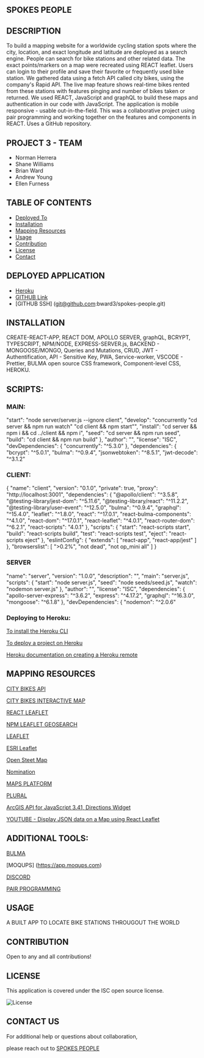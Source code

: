 ## SPOKES PEOPLE

## DESCRIPTION

To build a mapping website for a worldwide cycling station spots where the city, location, and exact longitude and latitude are deployed as a search engine.   People can search for bike stations and other related data.  The exact points/markers on a map were recreated using REACT leaflet. Users can login to their profile and save their favorite or frequently used bike station. We gathered data using a fetch API called city bikes, using the company's Rapid API. The live map feature shows real-time bikes rented from these stations with features pinging and number of bikes taken or returned.  We used REACT, JavaScript and graphQL to build these maps and authentication in our code with JavaScript. The application is mobile responsive - usable out-in-the-field. This was a collaborative project using pair programming and working together on the features and components in REACT. Uses a GitHub repository.

## PROJECT 3  - TEAM

- Norman Herrera
- Shane Williams
- Brian Ward
- Andrew Young
- Ellen Furness


## TABLE OF CONTENTS

  - [Deployed To ](#deployed-to)
  - [Installation](#installation)
  - [Mapping Resources](#mapping-resources)
  - [Usage](#usage)
  - [Contribution](#contribution)
  - [License](#license)
  - [Contact](#contact-ua)


## DEPLOYED APPLICATION

- [Heroku](https://stormy-depths-27110.herokuapp.com/)
- [GITHUB Link](https://github.com/bward3/spokes-people.git)
- [GITHUB SSH] (git@github.com:bward3/spokes-people.git)

 
## INSTALLATION

  CREATE-REACT-APP, REACT DOM, APOLLO SERVER, graphQL, BCRYPT, TYPESCRIPT, NPM/NODE, EXPRESS-SERVER.js, BACKEND - MONGOOSE/MONGO, Queries and Mutations, CRUD,
  JWT - Authentification, API - Sensitive Key, PWA, Service-worker, VSCODE - Prettier, BULMA open source CSS framework, Component-level CSS, HEROKU.


## SCRIPTS:

### MAIN:

   "start": "node server/server.js --ignore client",
    "develop": "concurrently \"cd server && npm run watch\" \"cd client && npm start\"",
    "install": "cd server && npm i && cd ../client && npm i",
    "seed": "cd server && npm run seed",
    "build": "cd client && npm run build"
  },
  "author": "",
  "license": "ISC",
  "devDependencies": {
    "concurrently": "^5.3.0"
  },
  "dependencies": {
    "bcrypt": "^5.0.1",
    "bulma": "^0.9.4",
    "jsonwebtoken": "^8.5.1",
    "jwt-decode": "^3.1.2"


### CLIENT:

  {
  "name": "client",
  "version": "0.1.0",
  "private": true,
  "proxy": "http://localhost:3001",
  "dependencies": {
    "@apollo/client": "^3.5.8",
    "@testing-library/jest-dom": "^5.11.6",
    "@testing-library/react": "^11.2.2",
    "@testing-library/user-event": "^12.5.0",
    "bulma": "^0.9.4",
    "graphql": "^15.4.0",
    "leaflet": "^1.8.0",
    "react": "^17.0.1",
    "react-bulma-components": "^4.1.0",
    "react-dom": "^17.0.1",
    "react-leaflet": "^4.0.1",
    "react-router-dom": "^6.2.1",
    "react-scripts": "4.0.1"
  },
  "scripts": {
    "start": "react-scripts start",
    "build": "react-scripts build",
    "test": "react-scripts test",
    "eject": "react-scripts eject"
  },
  "eslintConfig": {
    "extends": [
      "react-app",
      "react-app/jest"
    ]
  },
  "browserslist": [
    ">0.2%",
    "not dead",
    "not op_mini all"
  ]
}

### SERVER
  
  "name": "server",
  "version": "1.0.0",
  "description": "",
  "main": "server.js",
  "scripts": {
    "start": "node server.js",
    "seed": "node seeds/seed.js",
    "watch": "nodemon server.js"
  },
  "author": "",
  "license": "ISC",
  "dependencies": {
    "apollo-server-express": "^3.6.2",
    "express": "^4.17.2",
    "graphql": "^16.3.0",
    "mongoose": "^6.1.8"
  },
  "devDependencies": {
    "nodemon": "^2.0.6"

### Deploying to Heroku:

[To install the Heroku CLI](https://coding-boot-camp.github.io/full-stack/heroku/how-to-install-the-heroku-cli)

[To deploy a project on Heroku](https://coding-boot-camp.github.io/full-stack/heroku/heroku-deployment-guide)

[Heroku documentation on creating a Heroku remote](https://devcenter.heroku.com/articles/git#creating-a-heroku-remote)


## MAPPING RESOURCES

[CITY BIKES API](http://api.citybik.es/v2/networks/)

[CITY BIKES INTERACTIVE MAP](https://citybik.es/)

[REACT LEAFLET](https://react-leaflet.js.org/)

[NPM LEAFLET GEOSEARCH](https://www.npmjs.com/package/leaflet-geosearch)

[LEAFLET](https://leafletjs.com/)

[ESRI Leaflet](https://developers.arcgis.com/esri-leaflet/)


[Open Steet Map](https://www.openstreetmap.org/)

[Nomination](https://nominatim.openstreetmap.org/ui/search.html?q=)

[MAPS PLATFORM](https://mapsplatform.google.com/pricing/)

[PLURAL](https://www.pluralsight.com/guides/how-to-use-geolocation-call-in-reactjs)

[ArcGIS API for JavaScript 3.41, Directions Widget](https://developers.arcgis.com/javascript/3/)

[YOUTUBE - Display JSON data on a Map using React Leaflet](https://www.youtube.com/watch?v=cK7zIoC4lEY)


## ADDITIONAL TOOLS:

[BULMA](https://bulma.io/)

[MOQUPS] (https://app.moqups.com)

[DISCORD](https://discord.gg/24vM696N)

[PAIR PROGRAMMING](https://www.codementor.io/pair-programming)


## USAGE

A BUILT APP TO LOCATE BIKE STATIONS THROUGOUT THE WORLD


## CONTRIBUTION

Open to any and all contributions!


## LICENSE

This application is covered under the ISC open source license.

![License](https://img.shields.io/badge/license-ISC-brightgreen)



## CONTACT US

For additional help or questions about collaboration, 

please reach out to [SPOKES PEOPLE](https://github.com/bward3/spokes-people)


